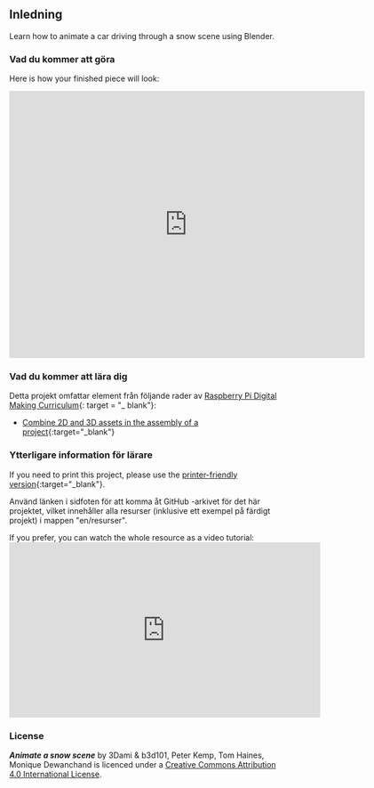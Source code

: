 ## Inledning

Learn how to animate a car driving through a snow scene using Blender.

### Vad du kommer att göra

Here is how your finished piece will look:

<div class="sketchfab-embed-wrapper"><iframe width="640" height="480" src="https://sketchfab.com/models/f74b099ea5a64f6192d2068900f9c9c0/embed" frameborder="0" allowvr allowfullscreen mozallowfullscreen="true" webkitallowfullscreen="true" onmousewheel=""></iframe>
</div>

### Vad du kommer att lära dig

Detta projekt omfattar element från följande rader av [Raspberry Pi Digital Making Curriculum](http://rpf.io/curriculum){: target = "_ blank"}:

+ [Combine 2D and 3D assets in the assembly of a project](https://curriculum.raspberrypi.org/design/builder/){:target="_blank"}

### Ytterligare information för lärare

If you need to print this project, please use the [printer-friendly version](https://projects.raspberrypi.org/en/projects/blender-animate-snow-scene/print){:target="_blank"}.

Använd länken i sidfoten för att komma åt GitHub -arkivet för det här projektet, vilket innehåller alla resurser (inklusive ett exempel på färdigt projekt) i mappen "en/resurser".

If you prefer, you can watch the whole resource as a video tutorial: <iframe width="560" height="315" src="https://www.youtube.com/embed/U2lXAQQBok8?rel=0" frameborder="0" allowfullscreen mark="crwd-mark"></iframe> 

### License

***Animate a snow scene*** by 3Dami & b3d101, Peter Kemp, Tom Haines, Monique Dewanchand is licenced under a [Creative Commons Attribution 4.0 International License](http://creativecommons.org/licenses/by-sa/4.0/).